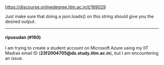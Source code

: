 https://discourse.onlinedegree.iitm.ac.in/t/169029

Just make sure that doing a json.loads() on this string should give you the desired output.</p><hr>

<h4>ripusudan (#160)</h4>
<p>I am trying to create a student account on Microsoft Azure using my IIT Madras email ID (<strong>23f2004705@ds.study.iitm.ac.in</strong>), but I am encountering an issue.